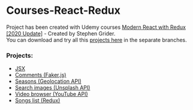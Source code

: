 # Courses-React-Redux
Project has been created with Udemy courses [Modern React with Redux [2020 Update]](https://www.udemy.com/course/react-redux/) - Created by Stephen Grider.<br />
You can download and try all this [projects here](https://github.com/IevgeniiaAbdulina/React-Redux-Udemy-Courses/tree/master) in the separate branches.

### Projects:
- [JSX](./1-jsx)
- [Comments (Faker.js)](./2-comments)
- [Seasons (Geolocation API)](./3-seasons)
- [Search images (Unsplash API)](./4-search)
- [Video browser (YouTube API)](./5-video-browser-app)
- [Songs list (Redux)](./6-songs-list)

